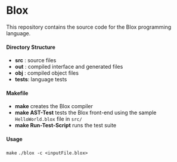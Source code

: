 # Blox
This repository contains the source code for the Blox programming language. 

#### Directory Structure

* __src__  : source files 
* __out__  : compiled interface and generated files
* __obj__  : compiled object files
* __tests__: language tests

#### Makefile

* __make__ creates the Blox compiler
* __make AST-Test__ tests the Blox front-end using the sample `HelloWorld.blox` file in `src/` 
* __make Run-Test-Script__ runs the test suite

#### Usage

`make`
`./blox -c <inputFile.blox>`